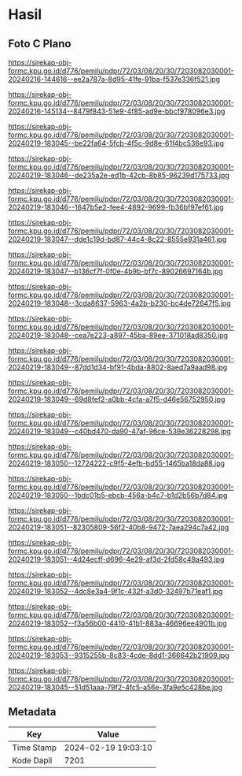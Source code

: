 # Hasil

## Foto C Plano

https://sirekap-obj-formc.kpu.go.id/d776/pemilu/pdpr/72/03/08/20/30/7203082030001-20240216-144616--ee2a787a-8d95-41fe-91ba-f537e336f521.jpg

https://sirekap-obj-formc.kpu.go.id/d776/pemilu/pdpr/72/03/08/20/30/7203082030001-20240216-145134--8479f843-51e9-4f85-ad9e-bbcf978096e3.jpg

https://sirekap-obj-formc.kpu.go.id/d776/pemilu/pdpr/72/03/08/20/30/7203082030001-20240219-183045--be22fa64-5fcb-4f5c-9d8e-61f4bc536e93.jpg

https://sirekap-obj-formc.kpu.go.id/d776/pemilu/pdpr/72/03/08/20/30/7203082030001-20240219-183046--de235a2e-ed1b-42cb-8b85-96239d175733.jpg

https://sirekap-obj-formc.kpu.go.id/d776/pemilu/pdpr/72/03/08/20/30/7203082030001-20240219-183046--1647b5e2-fee4-4892-9699-fb36bf97ef61.jpg

https://sirekap-obj-formc.kpu.go.id/d776/pemilu/pdpr/72/03/08/20/30/7203082030001-20240219-183047--dde1c19d-bd87-44c4-8c22-8555e931a461.jpg

https://sirekap-obj-formc.kpu.go.id/d776/pemilu/pdpr/72/03/08/20/30/7203082030001-20240219-183047--b136cf7f-0f0e-4b9b-bf7c-89026697164b.jpg

https://sirekap-obj-formc.kpu.go.id/d776/pemilu/pdpr/72/03/08/20/30/7203082030001-20240219-183048--3cda8637-5963-4a2b-b230-bc4de72647f5.jpg

https://sirekap-obj-formc.kpu.go.id/d776/pemilu/pdpr/72/03/08/20/30/7203082030001-20240219-183048--cea7e223-a897-45ba-89ee-371018ad8350.jpg

https://sirekap-obj-formc.kpu.go.id/d776/pemilu/pdpr/72/03/08/20/30/7203082030001-20240219-183049--87dd1d34-bf91-4bda-8802-8aed7a9aad98.jpg

https://sirekap-obj-formc.kpu.go.id/d776/pemilu/pdpr/72/03/08/20/30/7203082030001-20240219-183049--69d8fef2-a0bb-4cfa-a7f5-d46e56752950.jpg

https://sirekap-obj-formc.kpu.go.id/d776/pemilu/pdpr/72/03/08/20/30/7203082030001-20240219-183049--c40bd470-da90-47af-96ce-539e36228298.jpg

https://sirekap-obj-formc.kpu.go.id/d776/pemilu/pdpr/72/03/08/20/30/7203082030001-20240219-183050--12724222-c9f5-4efb-bd55-1465ba18da88.jpg

https://sirekap-obj-formc.kpu.go.id/d776/pemilu/pdpr/72/03/08/20/30/7203082030001-20240219-183050--1bdc01b5-ebcb-456a-b4c7-b1d2b56b7d84.jpg

https://sirekap-obj-formc.kpu.go.id/d776/pemilu/pdpr/72/03/08/20/30/7203082030001-20240219-183051--82305809-56f2-40b8-9472-7aea294c7a42.jpg

https://sirekap-obj-formc.kpu.go.id/d776/pemilu/pdpr/72/03/08/20/30/7203082030001-20240219-183051--4d24ecff-d696-4e29-af3d-2fd58c49a493.jpg

https://sirekap-obj-formc.kpu.go.id/d776/pemilu/pdpr/72/03/08/20/30/7203082030001-20240219-183052--4dc8e3a4-9f1c-432f-a3d0-32497b71eaf1.jpg

https://sirekap-obj-formc.kpu.go.id/d776/pemilu/pdpr/72/03/08/20/30/7203082030001-20240219-183052--f3a56b00-4410-41b1-883a-46696ee4901b.jpg

https://sirekap-obj-formc.kpu.go.id/d776/pemilu/pdpr/72/03/08/20/30/7203082030001-20240219-183053--9315255b-8c83-4cde-8dd1-366642b21909.jpg

https://sirekap-obj-formc.kpu.go.id/d776/pemilu/pdpr/72/03/08/20/30/7203082030001-20240219-183045--51d51aaa-79f2-4fc5-a56e-3fa9e5c428be.jpg


## Metadata

| Key        | Value               |
| ---------- | ------------------- |
| Time Stamp | 2024-02-19 19:03:10 |
| Kode Dapil | 7201                |



